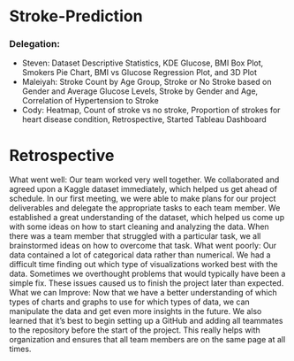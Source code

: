 # Stroke-Prediction

### Delegation:
- Steven: Dataset Descriptive Statistics, KDE Glucose, BMI Box Plot, Smokers Pie Chart, BMI vs Glucose Regression Plot, and 3D Plot
- Maleiyah: Stroke Count by Age Group, Stroke or No Stroke based on Gender and Average Glucose Levels, Stroke by Gender and Age, Correlation of Hypertension to Stroke
- Cody: Heatmap, Count of stroke vs no stroke, Proportion of strokes for heart disease condition, Retrospective, Started Tableau Dashboard


# Retrospective
 
What went well:
Our team worked very well together. We collaborated and agreed upon a Kaggle dataset immediately, which helped us get ahead of schedule. In our first meeting, we were able to make plans for our project deliverables and delegate the appropriate tasks to each team member. We established a great understanding of the dataset, which helped us come up with some ideas on how to start cleaning and analyzing the data. When there was a team member that struggled with a particular task, we all brainstormed ideas on how to overcome that task.
What went poorly:
Our data contained a lot of categorical data rather than numerical. We had a difficult time finding out which type of visualizations worked best with the data. Sometimes we overthought problems that would typically have been a simple fix. These issues caused us to finish the project later than expected.
What we can Improve:
Now that we have a better understanding of which types of charts and graphs to use for which types of data, we can manipulate the data and get even more insights in the future. We also learned that it’s best to begin setting up a GitHub and adding all teammates to the repository before the start of the project. This really helps with organization and ensures that all team members are on the same page at all times.
